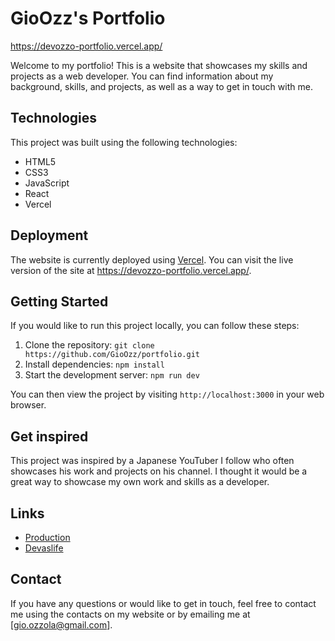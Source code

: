 # GioOzz's Portfolio
https://devozzo-portfolio.vercel.app/


Welcome to my portfolio! 
This is a website that showcases my skills and projects as a web developer. 
You can find information about my background, skills, and projects, as well as a way to get in touch with me. 

## Technologies

This project was built using the following technologies:

- HTML5
- CSS3
- JavaScript 
- React
- Vercel

## Deployment

The website is currently deployed using [Vercel](https://vercel.com/). 
You can visit the live version of the site at https://devozzo-portfolio.vercel.app/.

## Getting Started

If you would like to run this project locally, you can follow these steps:

1. Clone the repository: `git clone https://github.com/GioOzz/portfolio.git`
2. Install dependencies: `npm install`
3. Start the development server: `npm run dev`

You can then view the project by visiting `http://localhost:3000` in your web browser.

## Get inspired 
This project was inspired by a Japanese YouTuber I follow who often showcases his work and projects on his channel. 
I thought it would be a great way to showcase my own work and skills as a developer.

## Links

- [Production](https://devozzo-portfolio.vercel.app/)
- [Devaslife](https://youtube.com/@devaslife)

## Contact
If you have any questions or would like to get in touch, feel free to contact me using the contacts on my website or by emailing me at [gio.ozzola@gmail.com].
